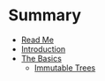 # Summary

* [Read Me](README.md)
* [Introduction](introduction.md)
* [The Basics](the-basics.md)
  * [Immutable Trees](the-basics--immutable-tree.md)
